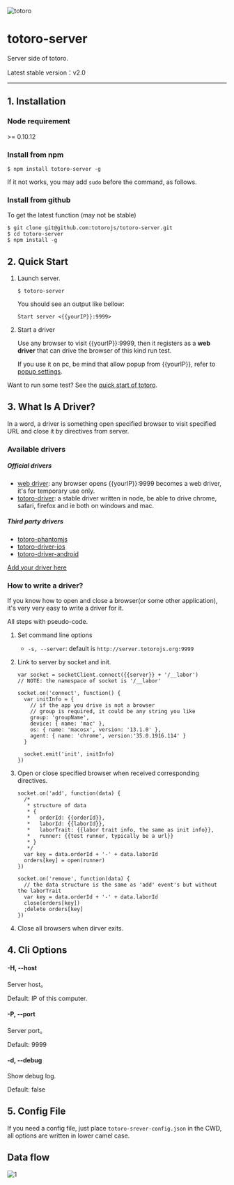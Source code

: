 ![totoro](https://f.cloud.github.com/assets/340282/891339/657d9018-fa54-11e2-9760-6955388fd8fc.jpg)

# totoro-server

Server side of totoro.

Latest stable version：v2.0

---

## 1. Installation

### Node requirement

\>= 0.10.12

### Install from npm

```
$ npm install totoro-server -g
```

If it not works, you may add `sudo` before the command, as follows.

### Install from github

To get the latest function (may not be stable)

```
$ git clone git@github.com:totorojs/totoro-server.git
$ cd totoro-server
$ npm install -g
```

## 2. Quick Start

1. Launch server.

    ```
    $ totoro-server
    ```

    You should see an output like bellow:

    ```
    Start server <{{yourIP}}:9999>
    ```

2. Start a driver

    Use any browser to visit {{yourIP}}:9999, then it registers as a **web driver** that can drive the browser of this kind run test.

    If you use it on pc, be mind that allow popup from {{yourIP}}, refer to [popup settings](https://github.com/totorojs/totoro-server/wiki/Popup-Settings.zh).

Want to run some test? See the [quick start of totoro](https://github.com/totorojs/totoro#totoro).


## 3. What Is A Driver?

In a word, a driver is something open specified browser to visit specified URL and close it by directives from server.

### Available drivers

##### Official drivers

- [web driver](http://server.totorojs.org:9999): any browser opens {{yourIP}}:9999 becomes a web driver, it's for temporary use only.
- [totoro-driver](https://github.com/totorojs/totoro-driver): a stable driver written in node, be able to drive chrome, safari, firefox and ie both on windows and mac.

##### Third party drivers

- [totoro-phantomjs](https://github.com/fengmk2/totoro-phantomjs)
- [totoro-driver-ios](https://github.com/sorrycc/totoro-driver-ios)
- [totoro-driver-android](https://github.com/semious/totoro-android)

[Add your driver here](https://github.com/totorojs/totoro-server/issues/new)

### How to write a driver?

If you know how to open and close a browser(or some other application), it's very very easy to write a driver for it.

All steps with pseudo-code.

1. Set command line options

    - `-s, --server`: default is `http://server.totorojs.org:9999`

2. Link to server by socket and init.

    ```
    var socket = socketClient.connect({{server}} + '/__labor')
    // NOTE: the namespace of socket is '/__labor'

    socket.on('connect', function() {
      var initInfo = {
        // if the app you drive is not a browser
        // group is required, it could be any string you like
        group: 'groupName',
        device: { name: 'mac' },
        os: { name: 'macosx', version: '13.1.0' },
        agent: { name: 'chrome', version:'35.0.1916.114' }
      }

      socket.emit('init', initInfo)
    })
    ```

3. Open or close specified browser when received corresponding directives.

    ```
    socket.on('add', function(data) {
      /*
       * structure of data
       * {
       *   orderId: {{orderId}},
       *   laborId: {{laborId}},
       *   laborTrait: {{labor trait info, the same as init info}},
       *   runner: {{test runner, typically be a url}}
       * }
       */
      var key = data.orderId + '-' + data.laborId
      orders[key] = open(runner)
    })

    socket.on('remove', function(data) {
      // the data structure is the same as 'add' event's but without the laborTrait
      var key = data.orderId + '-' + data.laborId
      close(orders[key])
      ;delete orders[key]
    })
    ```

4. Close all browsers when dirver exits.


## 4. Cli Options

#### -H, --host

Server host。

Default: IP of this computer.

#### -P, --port

Server port。

Default: 9999

#### -d, --debug

Show debug log.

Default: false

## 5. Config File

If you need a config file, just place `totoro-srever-config.json` in the CWD, all options are written in lower camel case.

## Data flow

![1](http://uml.mvnsearch.org/gist/dd566fc963f1863d82e2)
